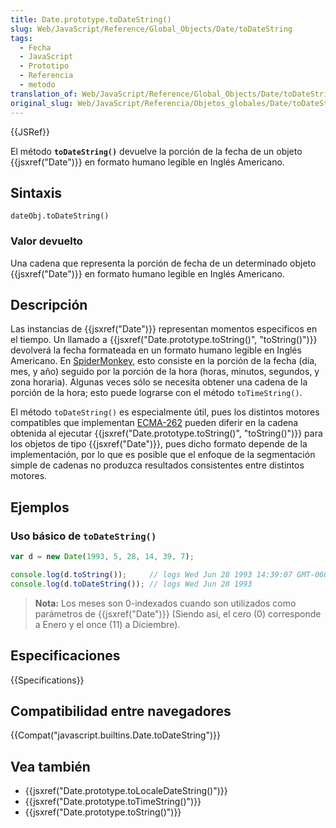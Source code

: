 ```yaml
---
title: Date.prototype.toDateString()
slug: Web/JavaScript/Reference/Global_Objects/Date/toDateString
tags:
  - Fecha
  - JavaScript
  - Prototipo
  - Referencia
  - metodo
translation_of: Web/JavaScript/Reference/Global_Objects/Date/toDateString
original_slug: Web/JavaScript/Referencia/Objetos_globales/Date/toDateString
---
```


{{JSRef}}

El método **`toDateString()`** devuelve la porción de la fecha de un objeto {{jsxref("Date")}} en formato humano legible en Inglés Americano.

## Sintaxis

```
dateObj.toDateString()
```

### Valor devuelto

Una cadena que representa la porción de fecha de un determinado objeto {{jsxref("Date")}} en formato humano legible en Inglés Americano.

## Descripción

Las instancias de {{jsxref("Date")}} representan momentos especificos en el tiempo. Un llamado a {{jsxref("Date.prototype.toString()", "toString()")}} devolverá la fecha formateada en un formato humano legible en Inglés Americano. En [SpiderMonkey](/es/docs/SpiderMonkey), esto consiste en la porción de la fecha (día, mes, y año) seguido por la porción de la hora (horas, minutos, segundos, y zona horaria). Algunas veces sólo se necesita obtener una cadena de la porción de la hora; esto puede lograrse con el método `toTimeString()`.

El método `toDateString()` es especialmente útil, pues los distintos motores compatibles que implementan [ECMA-262](/es/docs/ECMAScript) pueden diferir en la cadena obtenida al ejecutar {{jsxref("Date.prototype.toString()", "toString()")}} para los objetos de tipo {{jsxref("Date")}}, pues dicho formato depende de la implementación, por lo que es posible que el enfoque de la segmentación simple de cadenas no produzca resultados consistentes entre distintos motores.

## Ejemplos

### Uso básico de `toDateString()`

```js
var d = new Date(1993, 5, 28, 14, 39, 7);

console.log(d.toString());     // logs Wed Jun 28 1993 14:39:07 GMT-0600 (PDT)
console.log(d.toDateString()); // logs Wed Jun 28 1993
```

> **Nota:** Los meses son 0-indexados cuando son utilizados como parámetros de {{jsxref("Date")}} (Siendo así, el cero (0) corresponde a Enero y el once (11) a Diciembre).

## Especificaciones

{{Specifications}}

## Compatibilidad entre navegadores

{{Compat("javascript.builtins.Date.toDateString")}}

## Vea también

- {{jsxref("Date.prototype.toLocaleDateString()")}}
- {{jsxref("Date.prototype.toTimeString()")}}
- {{jsxref("Date.prototype.toString()")}}

